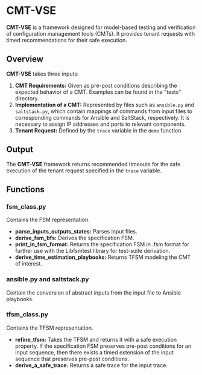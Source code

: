 # CMT-VSE

**CMT-VSE** is a framework designed for model-based testing and verification of configuration management tools (CMTs). It provides tenant requests with timed recommendations for their safe execution.

## Overview

**CMT-VSE** takes three inputs:

1. **CMT Requirements:** Given as pre-post conditions describing the expected behavior of a CMT. Examples can be found in the "tests" directory.
2. **Implementation of a CMT:** Represented by files such as `ansible.py` and `saltstack.py`, which contain mappings of commands from input files to corresponding commands for Ansible and SaltStack, respectively. It is necessary to assign IP addresses and ports to relevant components.
3. **Tenant Request:** Defined by the `trace` variable in the `demo` function.

## Output

The **CMT-VSE** framework returns recommended timeouts for the safe execution of the tenant request specified in the `trace` variable.

## Functions

### fsm_class.py

Contains the FSM representation.

- **parse_inputs_outputs_states:** Parses input files.
- **derive_fsm_bfs:** Derives the specification FSM.
- **print_in_fsm_format:** Returns the specification FSM in .fsm format for further use with the Libfsmtest library for test-suite derivation.
- **derive_time_estimation_playbooks:** Returns TFSM modeling the CMT of interest.

### ansible.py and saltstack.py

Contain the conversion of abstract inputs from the input file to Ansible playbooks.

### tfsm_class.py

Contains the TFSM representation.

- **refine_tfsm:** Takes the TFSM and returns it with a safe execution property. If the specification FSM preserves pre-post conditions for an input sequence, then there exists a timed extension of the input sequence that preserves pre-post conditions.
- **derive_a_safe_trace:** Returns a safe trace for the input trace.
